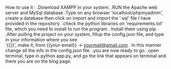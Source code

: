 How to use it : 
    .Download XAMPP in your system.
    .RUN the Apache web server and MySql database
    .Type on any browser 'localhost/phpmyadmin', create a database then click on import and import the '.sql' file I have provided
     in the repository. 
    .check the python libraries on 'requirements.txt' file, which you need to install to run the program . Install them using pip.
    .After pulling the project on your system, fillup the config.json file, and type in your information where you see  
    '{{}}', make it, from {{your-email}} -> yourmail@gmail.com . In this manner change all the info in the config.json file. 
    .you are now ready to go.
    .open terminal, type in python app.py, and go the link that appears on terminal and there you are on the blog page. 
